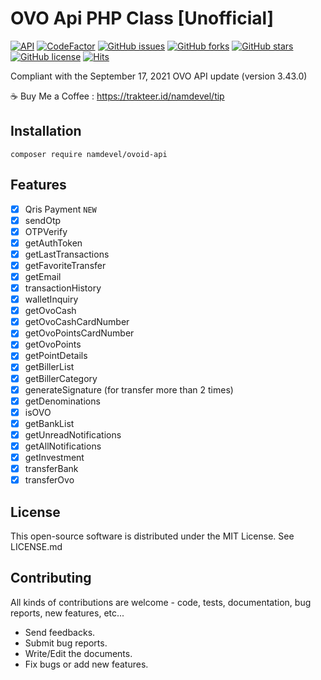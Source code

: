 # OVO Api PHP Class [Unofficial]
[![API](https://img.shields.io/badge/OVO%20API-September%2017%2C%202021-36ade1.svg)](https://www.ovo.id/features)
[![CodeFactor](https://www.codefactor.io/repository/github/namdevel/ovoid-api/badge)](https://www.codefactor.io/repository/github/namdevel/ovoid-api)
[![GitHub issues](https://img.shields.io/github/issues/namdevel/ovoid-API)](https://github.com/namdevel/ovoid-API/issues)
[![GitHub forks](https://img.shields.io/github/forks/namdevel/ovoid-API)](https://github.com/namdevel/ovoid-API/network)
[![GitHub stars](https://img.shields.io/github/stars/namdevel/ovoid-API)](https://github.com/namdevel/ovoid-API/stargazers)
[![GitHub license](https://img.shields.io/github/license/namdevel/ovoid-API)](https://github.com/namdevel/ovoid-API/blob/master/LICENSE)
[![Hits](https://hits.seeyoufarm.com/api/count/incr/badge.svg?url=https%3A%2F%2Fgithub.com%2Fnamdevel%2Fovoid-API&count_bg=%23F30000&title_bg=%23555555&icon=dev-dot-to.svg&icon_color=%23E7E7E7&title=VIEWS&edge_flat=false)](https://hits.seeyoufarm.com)

Compliant with the September 17, 2021 OVO API update (version 3.43.0)

:coffee: Buy Me a Coffee : https://trakteer.id/namdevel/tip

Installation
------------
```
composer require namdevel/ovoid-api
```

Features
------------
- [x] Qris Payment `NEW`
- [x] sendOtp
- [x] OTPVerify
- [x] getAuthToken
- [x] getLastTransactions
- [x] getFavoriteTransfer
- [x] getEmail
- [x] transactionHistory
- [x] walletInquiry
- [x] getOvoCash
- [x] getOvoCashCardNumber
- [x] getOvoPointsCardNumber
- [x] getOvoPoints
- [x] getPointDetails
- [x] getBillerList
- [x] getBillerCategory
- [x] generateSignature (for transfer more than 2 times)
- [x] getDenominations
- [x] isOVO
- [x] getBankList
- [x] getUnreadNotifications
- [x] getAllNotifications
- [x] getInvestment
- [x] transferBank
- [x] transferOvo

License
------------

This open-source software is distributed under the MIT License. See LICENSE.md

Contributing
------------

All kinds of contributions are welcome - code, tests, documentation, bug reports, new features, etc...

* Send feedbacks.
* Submit bug reports.
* Write/Edit the documents.
* Fix bugs or add new features.
